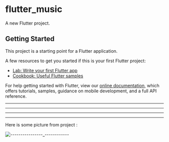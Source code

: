 # flutter_music

A new Flutter project.

## Getting Started

This project is a starting point for a Flutter application.

A few resources to get you started if this is your first Flutter project:

- [Lab: Write your first Flutter app](https://flutter.dev/docs/get-started/codelab)
- [Cookbook: Useful Flutter samples](https://flutter.dev/docs/cookbook)

For help getting started with Flutter, view our
[online documentation](https://flutter.dev/docs), which offers tutorials,
samples, guidance on mobile development, and a full API reference.


******************************************
******************************************  
******************************************  
****************************************** 

Here is some picture from project : 


![----------------_------------](https://user-images.githubusercontent.com/95580073/174479002-eee9f90c-f2c6-4277-a4ac-39fa35bdb2ef.jpg)

